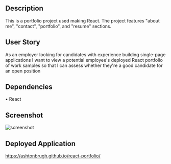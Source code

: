 ## Description
This is a portfolio project used making React. The project features "about me", "contact", "portfolio", and "resume" sections.

## User Story 
As an employer looking for candidates with experience building single-page applications
I want to view a potential employee's deployed React portfolio of work samples
so that I can assess whether they're a good candidate for an open position


## Dependencies
• React

## Screenshot

![screenshot](https://user-images.githubusercontent.com/91156023/156262220-507dd202-0b4e-4e22-9762-1b7097ccbf6b.jpg)

## Deployed Application
https://ashtonbrugh.github.io/react-portfolio/
